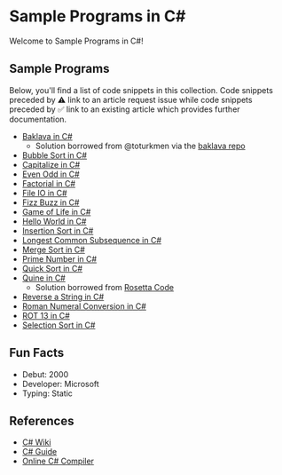 # Sample Programs in C#

Welcome to Sample Programs in C#!

## Sample Programs

Below, you'll find a list of code snippets in this collection.
Code snippets preceded by :warning: link to an article request 
issue while code snippets preceded by :white_check_mark: link
to an existing article which provides further documentation.

- [Baklava in C#][baklava-article-issue]
  - Solution borrowed from @toturkmen via the [baklava repo][baklava-repo]
- [Bubble Sort in C#][bubble-sort-article-issue]
- [Capitalize in C#][23]
- [Even Odd in C#][even-odd-article-issue]
- [Factorial in C#][factorial-article-issue]
- [File IO in C#][file-io-article-issue]
- [Fizz Buzz in C#][fizz-buzz-article-issue]
- [Game of Life in C#][24]
- [Hello World in C#][hello-world-article]
- [Insertion Sort in C#][insertion-sort-article-issue]
- [Longest Common Subsequence in C#][lcs-article-issue]
- [Merge Sort in C#][merge-sort-article-issue]
- [Prime Number in C#][prime-number-article-issue]
- [Quick Sort in C#][quick-sort-article-issue]
- [Quine in C#][quine-article-issue]
  - Solution borrowed from [Rosetta Code][rosetta-code-quine]
- [Reverse a String in C#][reverse-string-article-issue]
- [Roman Numeral Conversion in C#][roman-numeral-article-issue]
- [ROT 13 in C#][rot-13-article-issue]
- [Selection Sort in C#][selection-sort-article-issue]

## Fun Facts

- Debut: 2000
- Developer: Microsoft
- Typing: Static

## References

- [C# Wiki][c-sharp-wiki]
- [C# Guide][c-sharp-website]
- [Online C# Compiler][c-sharp-online-editor]

[baklava-repo]: https://github.com/toturkmen/baklava
[c-sharp-wiki]: https://en.wikipedia.org/wiki/C_Sharp_(programming_language)
[c-sharp-website]: https://docs.microsoft.com/en-us/dotnet/csharp/
[c-sharp-online-editor]: https://www.jdoodle.com/compile-c-sharp-online
[rosetta-code-quine]: https://rosettacode.org/wiki/Quine#C.23

[hello-world-article]: https://therenegadecoder.com/code/hello-world-in-c-sharp/

[baklava-article-issue]: https://github.com/TheRenegadeCoder/sample-programs-website/issues/199
[bubble-sort-article-issue]: https://github.com/TheRenegadeCoder/sample-programs-website/issues/56
[even-odd-article-issue]: https://github.com/TheRenegadeCoder/sample-programs-website/issues/55
[factorial-article-issue]: https://github.com/TheRenegadeCoder/sample-programs-website/issues/54
[file-io-article-issue]: https://github.com/TheRenegadeCoder/sample-programs-website/issues/53
[fizz-buzz-article-issue]: https://github.com/TheRenegadeCoder/sample-programs-website/issues/218
[insertion-sort-article-issue]: https://github.com/TheRenegadeCoder/sample-programs-website/issues/52
[lcs-article-issue]: https://github.com/TheRenegadeCoder/sample-programs-website/issues/75
[merge-sort-article-issue]: https://github.com/TheRenegadeCoder/sample-programs-website/issues/51
[prime-number-article-issue]: https://github.com/TheRenegadeCoder/sample-programs-website/issues/50
[quick-sort-article-issue]: https://github.com/TheRenegadeCoder/sample-programs-website/issues/49
[quine-article-issue]: https://github.com/TheRenegadeCoder/sample-programs-website/issues/48
[reverse-string-article-issue]: https://github.com/TheRenegadeCoder/sample-programs-website/issues/259
[roman-numeral-article-issue]: https://github.com/TheRenegadeCoder/sample-programs-website/issues/87
[rot-13-article-issue]: https://github.com/TheRenegadeCoder/sample-programs-website/issues/47
[selection-sort-article-issue]: https://github.com/TheRenegadeCoder/sample-programs-website/issues/46

[23]: https://github.com/TheRenegadeCoder/sample-programs/issues/1280
[24]: https://github.com/TheRenegadeCoder/sample-programs/issues/1278

